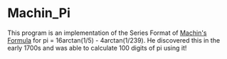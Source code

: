 # Machin_Pi
This program is an implementation of the Series Format of <a href="http://www.pi314.net/eng/machin.php">Machin's Formula</a> for pi = 16arctan(1/5) - 4arctan(1/239). He discovered this in the early 1700s and was able to calculate 100 digits of pi using it! 
